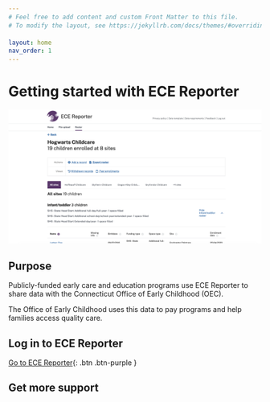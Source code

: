 ```yaml
---
# Feel free to add content and custom Front Matter to this file.
# To modify the layout, see https://jekyllrb.com/docs/themes/#overriding-theme-defaults

layout: home
nav_order: 1
---
```


# Getting started with ECE Reporter

![Screenshot of ECE Reporter](/assets/images/ece-reporter.png)

## Purpose
Publicly-funded early care and education programs use ECE Reporter to share data with the Connecticut Office of Early Childhood (OEC).

The Office of Early Childhood uses this data to pay programs and help families access quality care.


## Log in to ECE Reporter
[Go to ECE Reporter](https://ece-reporter.ctoec.org/){: .btn .btn-purple }


## Get more support